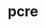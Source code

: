 ---
title: "pcre"
layout: cache
categories: [package, develop-2023-10-01]
meta: {"versions": ["8.45"], "compilers": ["apple-clang@=14.0.0", "cce@=15.0.1", "gcc@=11.1.0", "gcc@=11.3.0", "gcc@=7.3.1", "gcc@=7.5.0", "oneapi@=2023.2.0"], "oss": ["amzn2", "rhel8", "ubuntu18.04", "ubuntu20.04", "ubuntu22.04", "ventura"], "platforms": ["darwin", "linux"], "targets": ["aarch64", "neoverse_n1", "ppc64le", "x86_64", "x86_64_v3", "zen4"], "stacks": ["aws-isc", "aws-isc-aarch64", "e4s", "e4s-cray-rhel", "e4s-oneapi", "e4s-power", "gpu-tests", "ml-darwin-aarch64-mps", "ml-linux-x86_64-cpu", "ml-linux-x86_64-cuda", "ml-linux-x86_64-rocm", "radiuss", "root"], "num_specs": 10, "num_specs_by_stack": {"root": 10, "ml-darwin-aarch64-mps": 1, "aws-isc-aarch64": 2, "aws-isc": 1, "e4s-cray-rhel": 1, "radiuss": 1, "e4s-power": 1, "e4s-oneapi": 1, "e4s": 1, "gpu-tests": 1, "ml-linux-x86_64-cuda": 1, "ml-linux-x86_64-rocm": 1, "ml-linux-x86_64-cpu": 1}}
spec_details: [{"hash": "ogk4hxiktdvklztsnihejpgv5efpsm4a", "compiler": "apple-clang@=14.0.0", "versions": ["8.45"], "os": "ventura", "platform": "darwin", "target": "aarch64", "variants": ["build_system=autotools", "~jit", "+multibyte", "+utf"], "stacks": ["root", "ml-darwin-aarch64-mps"], "size": "-", "tarball": "https://binaries.spack.io/develop-2023-10-01/build_cache/darwin-ventura-aarch64/apple-clang-14.0.0/pcre-8.45/darwin-ventura-aarch64-apple-clang-14.0.0-pcre-8.45-ogk4hxiktdvklztsnihejpgv5efpsm4a.spack"}, {"hash": "f3ngwrqkohwchqm2kj35z4ofsaamwwso", "compiler": "gcc@=7.3.1", "versions": ["8.45"], "os": "amzn2", "platform": "linux", "target": "aarch64", "variants": ["build_system=autotools", "~jit", "+multibyte", "+utf"], "stacks": ["aws-isc-aarch64", "root"], "size": "-", "tarball": "https://binaries.spack.io/develop-2023-10-01/build_cache/linux-amzn2-aarch64/gcc-7.3.1/pcre-8.45/linux-amzn2-aarch64-gcc-7.3.1-pcre-8.45-f3ngwrqkohwchqm2kj35z4ofsaamwwso.spack"}, {"hash": "hszgbcva437nrhwpq7mhyjf7hao3kraj", "compiler": "gcc@=7.3.1", "versions": ["8.45"], "os": "amzn2", "platform": "linux", "target": "neoverse_n1", "variants": ["build_system=autotools", "~jit", "+multibyte", "+utf"], "stacks": ["aws-isc-aarch64", "root"], "size": "-", "tarball": "https://binaries.spack.io/develop-2023-10-01/build_cache/linux-amzn2-neoverse_n1/gcc-7.3.1/pcre-8.45/linux-amzn2-neoverse_n1-gcc-7.3.1-pcre-8.45-hszgbcva437nrhwpq7mhyjf7hao3kraj.spack"}, {"hash": "5vfekoggdfaw2qmqykg3y25fczi4jggp", "compiler": "gcc@=7.3.1", "versions": ["8.45"], "os": "amzn2", "platform": "linux", "target": "x86_64_v3", "variants": ["build_system=autotools", "~jit", "+multibyte", "+utf"], "stacks": ["aws-isc", "root"], "size": "-", "tarball": "https://binaries.spack.io/develop-2023-10-01/build_cache/linux-amzn2-x86_64_v3/gcc-7.3.1/pcre-8.45/linux-amzn2-x86_64_v3-gcc-7.3.1-pcre-8.45-5vfekoggdfaw2qmqykg3y25fczi4jggp.spack"}, {"hash": "5yihuwvn2hsg7dewbm6wl5wazrvgazs6", "compiler": "cce@=15.0.1", "versions": ["8.45"], "os": "rhel8", "platform": "linux", "target": "zen4", "variants": ["build_system=autotools", "~jit", "+multibyte", "+utf"], "stacks": ["root", "e4s-cray-rhel"], "size": "-", "tarball": "https://binaries.spack.io/develop-2023-10-01/build_cache/linux-rhel8-zen4/cce-15.0.1/pcre-8.45/linux-rhel8-zen4-cce-15.0.1-pcre-8.45-5yihuwvn2hsg7dewbm6wl5wazrvgazs6.spack"}, {"hash": "74sbsylm6hdrih2uiw7chbtyotas5crj", "compiler": "gcc@=7.5.0", "versions": ["8.45"], "os": "ubuntu18.04", "platform": "linux", "target": "x86_64_v3", "variants": ["build_system=autotools", "~jit", "+multibyte", "+utf"], "stacks": ["radiuss", "root"], "size": "-", "tarball": "https://binaries.spack.io/develop-2023-10-01/build_cache/linux-ubuntu18.04-x86_64_v3/gcc-7.5.0/pcre-8.45/linux-ubuntu18.04-x86_64_v3-gcc-7.5.0-pcre-8.45-74sbsylm6hdrih2uiw7chbtyotas5crj.spack"}, {"hash": "fsbib5raprq6vwodrkzstg7cdqb3mz32", "compiler": "gcc@=11.1.0", "versions": ["8.45"], "os": "ubuntu20.04", "platform": "linux", "target": "ppc64le", "variants": ["build_system=autotools", "~jit", "+multibyte", "+utf"], "stacks": ["e4s-power", "root"], "size": "-", "tarball": "https://binaries.spack.io/develop-2023-10-01/build_cache/linux-ubuntu20.04-ppc64le/gcc-11.1.0/pcre-8.45/linux-ubuntu20.04-ppc64le-gcc-11.1.0-pcre-8.45-fsbib5raprq6vwodrkzstg7cdqb3mz32.spack"}, {"hash": "twia5he2xnvy75uoqug43zfhowdzkdqi", "compiler": "oneapi@=2023.2.0", "versions": ["8.45"], "os": "ubuntu20.04", "platform": "linux", "target": "x86_64", "variants": ["build_system=autotools", "~jit", "+multibyte", "+utf"], "stacks": ["e4s-oneapi", "root"], "size": "-", "tarball": "https://binaries.spack.io/develop-2023-10-01/build_cache/linux-ubuntu20.04-x86_64/oneapi-2023.2.0/pcre-8.45/linux-ubuntu20.04-x86_64-oneapi-2023.2.0-pcre-8.45-twia5he2xnvy75uoqug43zfhowdzkdqi.spack"}, {"hash": "ftn7gq7kcndgshoe5kzencnc47wj66po", "compiler": "gcc@=11.1.0", "versions": ["8.45"], "os": "ubuntu20.04", "platform": "linux", "target": "x86_64_v3", "variants": ["build_system=autotools", "~jit", "+multibyte", "+utf"], "stacks": ["e4s", "gpu-tests", "root"], "size": "-", "tarball": "https://binaries.spack.io/develop-2023-10-01/build_cache/linux-ubuntu20.04-x86_64_v3/gcc-11.1.0/pcre-8.45/linux-ubuntu20.04-x86_64_v3-gcc-11.1.0-pcre-8.45-ftn7gq7kcndgshoe5kzencnc47wj66po.spack"}, {"hash": "3m5y6puhtbk5y3r4qkryhrzj3rd4nz6d", "compiler": "gcc@=11.3.0", "versions": ["8.45"], "os": "ubuntu22.04", "platform": "linux", "target": "x86_64_v3", "variants": ["build_system=autotools", "~jit", "+multibyte", "+utf"], "stacks": ["ml-linux-x86_64-cuda", "ml-linux-x86_64-rocm", "root", "ml-linux-x86_64-cpu"], "size": "-", "tarball": "https://binaries.spack.io/develop-2023-10-01/build_cache/linux-ubuntu22.04-x86_64_v3/gcc-11.3.0/pcre-8.45/linux-ubuntu22.04-x86_64_v3-gcc-11.3.0-pcre-8.45-3m5y6puhtbk5y3r4qkryhrzj3rd4nz6d.spack"}]
---